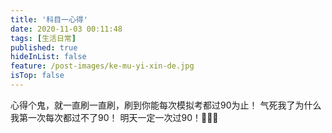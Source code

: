 ```yaml
---
title: '科目一心得'
date: 2020-11-03 00:11:48
tags: [生活日常]
published: true
hideInList: false
feature: /post-images/ke-mu-yi-xin-de.jpg
isTop: false
---
```


心得个鬼，就一直刷一直刷，刷到你能每次模拟考都过90为止！
气死我了为什么我第一次每次都过不了90！
明天一定一次过90！😤😤😤